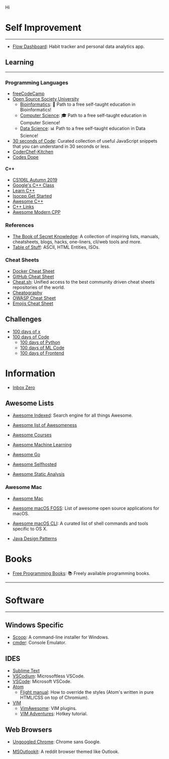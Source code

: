 Hi

# Self Improvement
---
- [Flow Dashboard](https://github.com/onejgordon/flow-dashboard): Habit tracker and personal data analytics app.

## Learning
---

### Programming Languages
- [freeCodeCamp](https://github.com/freeCodeCamp/freeCodeCamp)
- [Open Source Society University](https://github.com/ossu)
    + [Bioinformatics](https://github.com/ossu/bioinformatics):  🔬 Path to a free self-taught education in Bioinformatics! 
    + [Computer Science](https://github.com/ossu/computer-science): 🎓 Path to a free self-taught education in Computer Science! 
    + [Data Science](https://github.com/ossu/data-science): 📊 Path to a free self-taught education in Data Science! 
- [30 seconds of Code](https://github.com/30-seconds/30-seconds-of-code): Curated collection of useful JavaScript snippets that you can understand in 30 seconds or less.
- [CoderChef-Kitchen](https://github.com/DivyaGodayal/CoderChef-Kitchen)
- [Codes Dope](https://www.codesdope.com/)

#### C++
- [CS106L Autumn 2019](http://web.stanford.edu/class/cs106l/index.html)
- [Google's C++ Class](https://developers.google.com/edu/c++/)
- [Learn C++](https://www.learncpp.com/)
- [Isocpp Get Started](https://isocpp.org/get-started)
- [Awesome C++](https://github.com/fffaraz/awesome-cpp)
- [C++ Links](https://github.com/MattPD/cpplinks)
- [Awesome Modern CPP](https://github.com/rigtorp/awesome-modern-cpp)

### References
- [The Book of Secret Knowledge](https://github.com/trimstray/the-book-of-secret-knowledge): A collection of inspiring lists, manuals, cheatsheets, blogs, hacks, one-liners, cli/web tools and more.
- [Table of Stuff](https://tablesofstuff.com/): ASCII, HTML Entities, ISOs.

### Cheat Sheets
- [Docker Cheat Sheet](https://github.com/wsargent/docker-cheat-sheet)
- [GitHub Cheat Sheet](https://github.com/tiimgreen/github-cheat-sheet)
- [Cheat.sh](https://github.com/chubin/cheat.sh): Unified access to the best community driven cheat sheets repositories of the world.
- [Cheatography](https://www.cheatography.com/)
- [OWASP Cheat Sheet](https://github.com/OWASP/CheatSheetSeries)
- [Emojis Cheat Sheet](https://github.com/WebpageFX/emoji-cheat-sheet.com)



## Challenges
- [100 days of x](https://www.100daysofx.com/)
- [100 days of Code](https://github.com/kallaway/100-days-of-code)
    + [100 days of Python](https://github.com/talkpython/100daysofcode-with-python-course)
    + [100 days of ML Code](https://github.com/Avik-Jain/100-Days-Of-ML-Code)
    + [100 days of Frontend](https://github.com/nas5w/100-days-of-code-frontend)


# Information
- [Inbox Zero](https://flow-e.com/inbox-zero/)

## Awesome Lists
- [Awesome Indexed](https://awesome-indexed.mathew-davies.co.uk/): Search engine for all things Awesome.
- [Awesome list of Awesomeness](https://github.com/bayandin/awesome-awesomeness)
- [Awesome Courses](https://github.com/prakhar1989/awesome-courses)

- [Awesome Machine Learning](https://github.com/jphall663/awesome-machine-learning-interpretability)
- [Awesome Go](https://github.com/avelino/awesome-go)
- [Awesome Selfhosted](https://github.com/Kickball/)
- [Awesome Static Analysis](https://github.com/mre/awesome-static-analysis)



### Awesome Mac
- [Awesome Mac](https://github.com/jaywcjlove/awesome-mac)
- [Awesome macOS FOSS](https://github.com/serhii-londar/open-source-mac-os-apps): List of awesome open source applications for macOS.
- [Awesome macOS CLI](https://github.com/herrbischoff/awesome-macos-command-line): A curated list of shell commands and tools specific to OS X.


- [Java Design Patterns](https://github.com/iluwatar/java-design-patterns)

# Books
- [Free Programming Books](https://github.com/EbookFoundation/free-programming-books): 📚 Freely available programming books.

---
# Software
---
## Windows Specific
- [Scoop](https://scoop.sh/): A command-line installer for Windows.
- [cmder](https://cmder.net/): Console Emulator.

## IDES
- [Sublime Text](https://www.sublimetext.com/)
- [VSCodium](https://github.com/VSCodium/vscodium): Microsoftless VSCode.
- [VSCode](https://code.visualstudio.com/): Microsoft VSCode.
- [Atom](https://atom.io/)
    + [Flight manual](https://flight-manual.atom.io/using-atom/sections/basic-customization/): How to override the styles (Atom's written in pure HTML/CSS on top of Chromium).
- [VIM](https://www.vim.org/)
    + [VimAwesome](https://vimawesome.com/): VIM plugins.
    + [VIM Adventures](https://vim-adventures.com/): Hotkey tutorial.

## Web Browsers
- [Ungoogled Chrome](https://github.com/Eloston/ungoogled-chromium): Chrome sans Google.

- [MSOutlookit](https://pcottle.github.io/MSOutlookit/): A reddit browser themed like Outlook.

